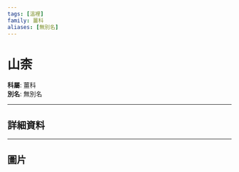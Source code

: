 ```yaml
---
tags: [溫裡]
family: 薑科
aliases: [無別名]
---
```


# 山柰

**科屬**: 薑科  
**別名**: 無別名  

---

## 詳細資料


---

## 圖片
